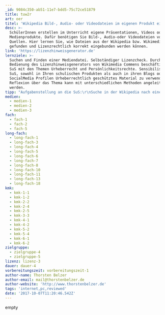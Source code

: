 ```yaml
---
_id: 9084c350-ab51-11e7-bdd5-75c72ce51879
title: tuw2r
art: oer
titel: 'Wikipedia Bild-, Audio- oder Videodateien im eigenen Produkt einsetzen'
desc: >-
  SchülerInnen erstellen im Unterricht eigene Präsentationen, Videos oder andere
  Medienprodukte. Dafür benötigen Sie Bild-, Audio-oder Videodateien von anderen
  Quellen. Hier lernen Sie, wie Dateien aus der Wikipedia bzw. Wikimedia Commons
  gefunden und Lizenzrechtlich korrekt eingebunden werden können.
link: 'https://lizenzhinweisgenerator.de'
lernziele: >-
  Suchen und Finden einer Mediendatei. Selbständiger Lizenzcheck. Durch die
  Bedienung des Lizenzhinweisgenerators von Wikimedia Commens beschäftigen sich
  SuS mit den Themen Urheberrecht und Persönlichkeitsrechte. Sensibilisieren der
  SuS, sowohl in Ihren schulischen Produkten als auch in ihren Blogs oder
  SocialMedia Profilen Urheberrechtlich geschütztes Material zu verwenden.
  Reflexion über das Thema kann mit unterschiedlichen Methoden angeleitet
  werden.
tipp: "Aufgabenstellung an die SuS:\r\nSuche in der Wikipedia nach einem Thema, das dich persönlich interessiert. (Ideen: Schloß Karlsruhe, Minecraft, Lieblingsband, Youtuber...) – schaue welche Mediendateien im Artikel angeboten werden. Checke mit Hilfe des Lizenzhinweisgenerators ob und wie du diese Medien in deine schulischen oder privaten Nutzung verwenden kannst.\r\n* Mögliche Reflektionsfragen:\r\n* Welche Gedanken kommen dir beim recherchieren?\r\n* Ist die Plattform leicht zu bedienen?\r\n* Wo hast du bisher gesucht?\r\n* Welche Plattformen gibt es noch und wie dürfen diese Medien benutzt werden? (Bsp. [Pixabay](https://pixabay.com/), [Google Suche](https://www.google.de/imghp?hl=de&tab=wi), [Wikimedia Commons](https://commons.wikimedia.org/wiki/Main_Page), [Photos for Class](http://www.photosforclass.com/), [flickr](https://www.flickr.com/))"
medien:
  - medien-1
  - medien-2
  - medien-3
fach:
  - fach-1
  - fach-2
  - fach-5
long-fach:
  - long-fach-1
  - long-fach-3
  - long-fach-4
  - long-fach-5
  - long-fach-6
  - long-fach-7
  - long-fach-8
  - long-fach-10
  - long-fach-11
  - long-fach-13
  - long-fach-18
kmk:
  - kmk-1-1
  - kmk-1-2
  - kmk-2-2
  - kmk-2-4
  - kmk-2-5
  - kmk-3-3
  - kmk-4-1
  - kmk-4-2
  - kmk-5-2
  - kmk-5-4
  - kmk-6-1
  - kmk-6-2
zielgruppe:
  - zielgruppe-4
  - zielgruppe-5
lizenz: lizenz-3
dauer: dauer-4
vorbereitungszeit: vorbereitungszeit-1
author-name: Thorsten Belzer
author-email: mail@thorstenbelzer.de
author-website: 'http://www.thorstenbelzer.de'
tags: 'internet,pc,reviewed'
date: '2017-10-07T11:20:46.542Z'
---
```

empty
